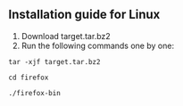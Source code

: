 ## Installation guide for Linux

1. Download target.tar.bz2
2. Run the following commands one by one:

```
tar -xjf target.tar.bz2
```

```
cd firefox
```

```
./firefox-bin
```

